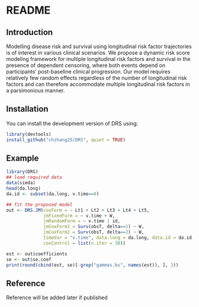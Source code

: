 README
================

## Introduction

Modelling disease risk and survival using longitudinal risk factor
trajectories is of interest in various clinical scenarios. We propose a
dynamic risk score modeling framework for multiple longitudinal risk
factors and survival in the presence of dependent censoring, where both
events depend on participants’ post-baseline clinical progression. Our
model requires relatively few random effects regardless of the number of
longitudinal risk factors and can therefore accommodate multiple
longitudinal risk factors in a parsimonious manner.

## Installation

You can install the development version of DRS using:

``` r
library(devtools) 
install_github("chzhang25/DRS", quiet = TRUE) 
```

## Example

``` r
library(DRS) 
## load required data
data(simda)
head(da.long)
da.id <- subset(da.long, v.time==0)

## fit the proposed model
out <- DRS.JM(coxForm = ~ Lt1 + Lt2 + Lt3 + Lt4 + Lt5,
              jmFixedForm = ~ v.time + W,
              jmRandomForm = ~ v.time | id,
              jmCoxForm1 = Surv(obsT, delta==1) ~ W,
              jmCoxForm2 = Surv(obsT, delta==2) ~ W,
              timeVar = "v.time", data.long = da.long, data.id = da.id,
              coxControl = list(n.iter = 30))

est <- out$coefficients
se <- out$se.coef
print(round(cbind(est, se)[-grep("gammas.bs", names(est)), ], 3)) 
```

## Reference

Reference will be added later if published
